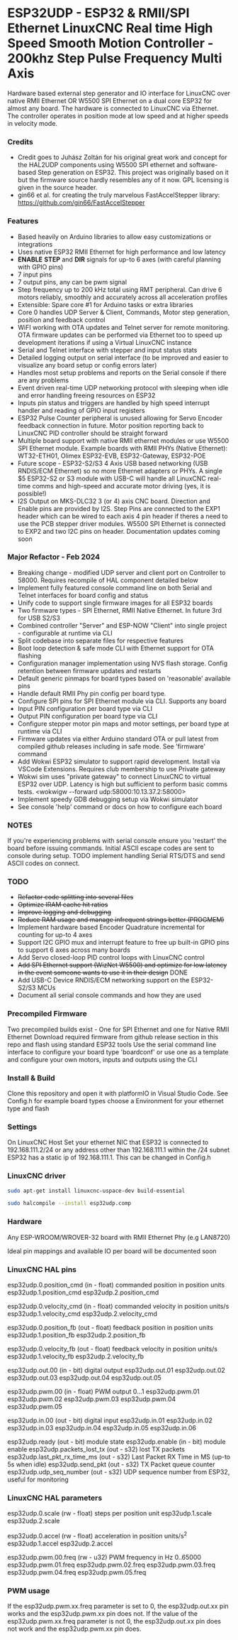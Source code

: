 # ESP32UDP - ESP32 & RMII/SPI Ethernet LinuxCNC Real time High Speed Smooth Motion Controller - 200khz Step Pulse Frequency Multi Axis
Hardware based external step generator and IO interface for LinuxCNC over native RMII Ethernet OR W5500 SPI Ethernet on a dual core ESP32 for almost any board.
The hardware is connected to LinuxCNC via Ethernet.
The controller operates in position mode at low speed and at higher speeds in velocity mode.


### Credits
* Credit goes to Juhász Zoltán for his original great work and concept for the HAL2UDP components using W5500 SPI ethernet and software-based Step generation on ESP32.
This project was originally based on it but the firmware source hardly resembles any of it now. GPL licensing is given in the source header.
* gin66 et al. for creating the truly marvelous FastAccelStepper library: https://github.com/gin66/FastAccelStepper


### Features
* Based heavily on Arduino libraries to allow easy customizations or integrations
* Uses native ESP32 RMII Ethernet for high performance and low latency
* **ENABLE** **STEP** and **DIR** signals for up-to 6 axes (with careful planning with GPIO pins)
* 7 input pins
* 7 output pins, any can be pwm signal
* Step frequency up to 200 kHz total using RMT peripheral. Can drive 6 motors reliably, smoothly and accurately across all acceleration profiles
* Extensible: Spare core #1 for Arduino tasks or extra libraries
* Core 0 handles UDP Server & Client, Commands, Motor step generation, position and feedback control
* WiFI working with OTA updates and Telnet server for remote monitoring. OTA firmware updates can be performed via Ethernet too to speed up development iterations if using a Virtual LinuxCNC instance
* Serial and Telnet interface with stepper and input status stats
* Detailed logging output on serial interface (to be improved and easier to visualize any board setup or config errors later)
* Handles most setup problems and reports on the Serial console if there are any problems
* Event driven real-time UDP networking protocol with sleeping when idle and error handling freeing resources on ESP32
* Inputs pin status and triggers are handled by high speed interrupt handler and reading of GPIO input registers
* ESP32 Pulse Counter peripheral is unused allowing for Servo Encoder feedback connection in future. Motor position reporting back to LinuxCNC PID controller should be straight forward
* Multiple board support with native RMII ethernet modules or use W5500 SPI Ethernet module. Example boards with RMII PHYs (Native Ethernet): WT32-ETH01, Olimex ESP32-EVB, ESP32-Gateway, ESP32-POE
* Future scope - ESP32-S2/S3 4 Axis USB based networking (USB RNDIS/ECM Ethernet) so no more Ethernet adapters or PHYs. A single $5 ESP32-S2 or S3 module with USB-C will handle all LinuxCNC real-time comms and high-speed and accurate motor driving (yes, it is possible!)
* I2S Output on MKS-DLC32 3 (or 4) axis CNC board. Direction and Enable pins are provided by I2S. Step Pins are connected to the EXP1 header which can be wired to each axis 4 pin header if theres a need to use the PCB stepper driver modules. W5500 SPI Ethernet is connected to EXP2 and two I2C pins on header. Documentation updates coming soon

### Major Refactor - Feb 2024
* Breaking change - modified UDP server and client port on Controller to 58000. Requires recompile of HAL component detailed below
* Implement fully featured console command line on both Serial and Telnet interfaces for board config and status
* Unify code to support single firmware images for all ESP32 boards
* Two firmware types - SPI Ethernet, RMII Native Ethernet. In future 3rd for USB S2/S3
* Combined controller "Server" and ESP-NOW "Client" into single project - configurable at runtime via CLI
* Split codebase into separate files for respective features
* Boot loop detection & safe mode CLI with Ethernet support for OTA flashing
* Configuration manager implementation using NVS flash storage. Config retention between firmware updates and restarts
* Default generic pinmaps for board types based on 'reasonable' available pins
* Handle default RMII Phy pin config per board type. 
* Configure SPI pins for SPI Ethernet module via CLI. Supports any board
* Input PIN configuration per board type via CLI
* Output PIN configuration per board type via CLI
* Configure stepper motor pin maps and motor settings, per board type at runtime via CLI
* Firmware updates via either Arduino standard OTA or pull latest from compiled github releases including in safe mode. See 'firmware' command
* Add Wokwi ESP32 simulator to support rapid development. Install via VSCode Extensions. Requires club membership to use Private gateway
* Wokwi sim uses "private gateway" to connect LinuxCNC to virtual ESP32 over UDP. Latency is high but sufficient to perform basic comms tests. <wokwigw --forward udp:58000:10.13.37.2:58000>
* Implement speedy GDB debugging setup via Wokwi simulator
* See console 'help' command or docs on how to configure each board

### NOTES
If you're experiencing problems with serial console ensure you 'restart' the board before issuing commands. Initial ASCII escape codes are sent to console during setup. TODO implement handling Serial RTS/DTS and send ASCII codes on connect.

### TODO
* ~~Refactor code splitting into several files~~
* ~~Optimize IRAM cache hit ratios~~
* ~~Improve logging and debugging~~
* ~~Reduce RAM usage and manage infrequent strings better (PROGMEM)~~
* Implement hardware based Encoder Quadrature incremental for counting for up-to 4 axes
* Support I2C GPIO mux and interrupt feature to free up built-in GPIO pins to support 6 axes across many boards
* Add Servo closed-loop PID control loops with LinuxCNC control
* ~~Add SPI Ethernet support (WizNet W5500) and optimize for low latency in the event someone wants to use it in their design~~ DONE
* Add USB-C Device RNDIS/ECM networking support on the ESP32-S2/S3 MCUs
* Document all serial console commands and how they are used

### Precompiled Firmware
Two precompiled builds exist - One for SPI Ethernet and one for Native RMII Ethernet
Download required firmware from github release section in this repo and flash using standard ESP32 tools
Use the serial command line interface to configure your board type 'boardconf' or use one as a template and configure your own motors, inputs and outputs using the CLI

### Install & Build
Clone this repository and open it with platformIO in Visual Studio Code.
See Config.h for example board types choose a Environment for your ethernet type and flash

### Settings
On LinuxCNC Host
Set your ethernet NIC that ESP32 is connected to 192.168.111.2/24 or any address other than 192.168.111.1 within the /24 subnet
ESP32 has a static ip of 192.168.111.1. This can be changed in Config.h

### LinuxCNC driver
```bash
sudo apt-get install linuxcnc-uspace-dev build-essential
```
```bash
sudo halcompile --install esp32udp.comp
```
### Hardware
Any ESP-WROOM/WROVER-32 board with RMII Ethernet Phy (e.g LAN8720) 

Ideal pin mappings and available IO per board will be documented soon

### LinuxCNC HAL pins
esp32udp.0.position_cmd (in - float) commanded position in position units
esp32udp.1.position_cmd
esp32udp.2.position_cmd

esp32udp.0.velocity_cmd (in - float) commanded velocity in position units/s
esp32udp.1.velocity_cmd
esp32udp.2.velocity_cmd

esp32udp.0.position_fb (out - float) feedback position in position units
esp32udp.1.position_fb
esp32udp.2.position_fb

esp32udp.0.velocity_fb (out - float) feedback velocity in position units/s
esp32udp.1.velocity_fb
esp32udp.2.velocity_fb

esp32udp.out.00 (in - bit) digital output
esp32udp.out.01
esp32udp.out.02
esp32udp.out.03
esp32udp.out.04
esp32udp.out.05

esp32udp.pwm.00 (in - float) PWM output 0...1
esp32udp.pwm.01
esp32udp.pwm.02
esp32udp.pwm.03
esp32udp.pwm.04
esp32udp.pwm.05

esp32udp.in.00 (out - bit) digital input
esp32udp.in.01
esp32udp.in.02
esp32udp.in.03
esp32udp.in.04
esp32udp.in.05
esp32udp.in.06

esp32udp.ready 			 		(out - bit) module state
esp32udp.enable 		 		(in - bit) module enable
esp32udp.packets_lost_tx 		(out - s32) lost TX packets
esp32udp.last_pkt_rx_time_ms	(out - s32) Last Packet RX Time in MS (up-to 5s when idle) 
esp32udp.send_pkt				(out - s32) TX Packet queue counter 
esp32udp.udp_seq_number		    (out - s32) UDP sequence number from ESP32, useful for monitoring 

### LinuxCNC HAL parameters

esp32udp.0.scale (rw - float) steps per position unit
esp32udp.1.scale
esp32udp.2.scale

esp32udp.0.accel (rw - float) acceleration in position units/s<sup>2</sup>
esp32udp.1.accel
esp32udp.2.accel

esp32udp.pwm.00.freq (rw - u32) PWM frequency in Hz 0..65000
esp32udp.pwm.01.freq
esp32udp.pwm.02.freq
esp32udp.pwm.03.freq
esp32udp.pwm.04.freq
esp32udp.pwm.05.freq

### PWM usage
If the esp32udp.pwm.xx.freq parameter is set to 0, the esp32udp.out.xx pin works and the esp32udp.pwm.xx pin does not.
If the value of the esp32udp.pwm.xx.freq parameter is not 0, the esp32udp.out.xx pin does not work and the esp32udp.pwm.xx pin does.

